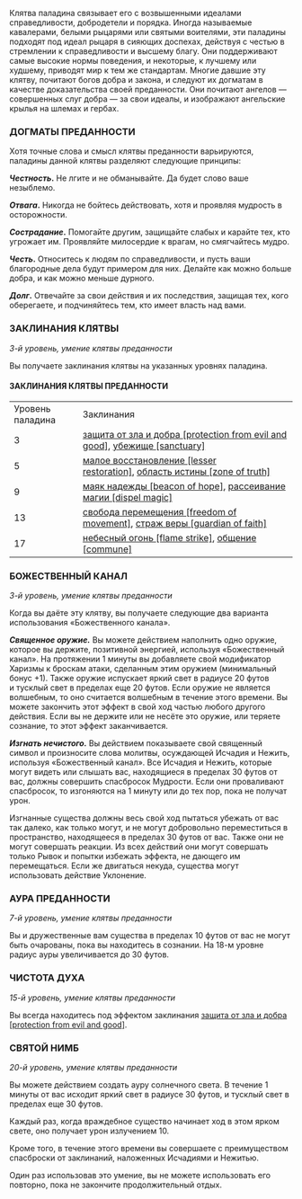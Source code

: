 Клятва паладина связывает его с возвышенными идеалами справедливости, добродетели и порядка. Иногда называемые кавалерами, белыми рыцарями или святыми воителями, эти паладины подходят под идеал рыцаря в сияющих доспехах, действуя с честью в стремлении к справедливости и высшему благу. Они поддерживают самые высокие нормы поведения, и некоторые, к лучшему или худшему, приводят мир к тем же стандартам. Многие давшие эту клятву, почитают богов добра и закона, и следуют их догматам в качестве доказательства своей преданности. Они почитают ангелов — совершенных слуг добра — за свои идеалы, и изображают ангельские крылья на шлемах и гербах.

  

### ДОГМАТЫ ПРЕДАННОСТИ

Хотя точные слова и смысл клятвы преданности варьируются, паладины данной клятвы разделяют следующие принципы:

**_Честность_.** Не лгите и не обманывайте. Да будет слово ваше незыблемо.

**_Отвага_.** Никогда не бойтесь действовать, хотя и проявляя мудрость в осторожности.

**_Сострадание_.** Помогайте другим, защищайте слабых и карайте тех, кто угрожает им. Проявляйте милосердие к врагам, но смягчайтесь мудро.

**_Честь_.** Относитесь к людям по справедливости, и пусть ваши благородные дела будут примером для них. Делайте как можно больше добра, и как можно меньше дурного.

**_Долг_.** Отвечайте за свои действия и их последствия, защищая тех, кого оберегаете, и подчиняйтесь тем, кто имеет власть над вами.

  

### ЗАКЛИНАНИЯ КЛЯТВЫ

_3-й уровень, умение клятвы преданности_

Вы получаете заклинания клятвы на указанных уровнях паладина.

#### ЗАКЛИНАНИЯ КЛЯТВЫ ПРЕДАННОСТИ

|   |   |
|---|---|
|Уровень паладина|Заклинания|
|3|[защита от зла и добра [protection from evil and good]](https://dnd.su/spells/99-protection_from_evil_and_good/), [убежище [sanctuary]](https://dnd.su/spells/354-sanctuary/)|
|5|[малое восстановление [lesser restoration]](https://dnd.su/spells/155-lesser_restoration/), [область истины [zone of truth]](https://dnd.su/spells/192-zone_of_truth/)|
|9|[маяк надежды [beacon of hope]](https://dnd.su/spells/158-beacon_of_hope/), [рассеивание магии [dispel magic]](https://dnd.su/spells/301-dispel_magic/)|
|13|[свобода перемещения [freedom of movement]](https://dnd.su/spells/308-freedom_of_movement/), [страж веры [guardian of faith]](https://dnd.su/spells/340-guardian_of_faith/)|
|17|[небесный огонь [flame strike]](https://dnd.su/spells/181-flame_strike/), [общение [commune]](https://dnd.su/spells/198-commune/)|

  

### БОЖЕСТВЕННЫЙ КАНАЛ

_3-й уровень, умение клятвы преданности_

Когда вы даёте эту клятву, вы получаете следующие два варианта использования «Божественного канала».

_**Священное оружие.**_ Вы можете действием наполнить одно оружие, которое вы держите, позитивной энергией, используя «Божественный канал». На протяжении 1 минуты вы добавляете свой модификатор Харизмы к броскам атаки, сделанным этим оружием (минимальный бонус +1). Также оружие испускает яркий свет в радиусе 20 футов и тусклый свет в пределах еще 20 футов. Если оружие не является волшебным, то оно считается волшебным в течение этого времени. Вы можете закончить этот эффект в свой ход частью любого другого действия. Если вы не держите или не несёте это оружие, или теряете сознание, то этот эффект заканчивается.

**_Изгнать нечистого._** Вы действием показываете свой священный символ и произносите слова молитвы, осуждающей Исчадия и Нежить, используя «Божественный канал». Все Исчадия и Нежить, которые могут видеть или слышать вас, находящиеся в пределах 30 футов от вас, должны совершить спасбросок Мудрости. Если они проваливают спасбросок, то изгоняются на 1 минуту или до тех пор, пока не получат урон.

Изгнанные существа должны весь свой ход пытаться убежать от вас так далеко, как только могут, и не могут добровольно переместиться в пространство, находящееся в пределах 30 футов от вас. Также они не могут совершать реакции. Из всех действий они могут совершать только Рывок и попытки избежать эффекта, не дающего им перемещаться. Если же двигаться некуда, существа могут использовать действие Уклонение.

  

### АУРА ПРЕДАННОСТИ

_7-й уровень, умение клятвы преданности_

Вы и дружественные вам существа в пределах 10 футов от вас не могут быть очарованы, пока вы находитесь в сознании. На 18-м уровне радиус ауры увеличивается до 30 футов.

  

### ЧИСТОТА ДУХА

_15-й уровень, умение клятвы преданности_

Вы всегда находитесь под эффектом заклинания [защита от зла и добра [protection from evil and good]](https://dnd.su/spells/99-protection_from_evil_and_good/).

  

### СВЯТОЙ НИМБ

_20-й уровень, умение клятвы преданности_

Вы можете действием создать ауру солнечного света. В течение 1 минуты от вас исходит яркий свет в радиусе 30 футов, и тусклый свет в пределах еще 30 футов.

Каждый раз, когда враждебное существо начинает ход в этом ярком свете, оно получает урон излучением 10.

Кроме того, в течение этого времени вы совершаете с преимуществом спасброски от заклинаний, наложенных Исчадиями и Нежитью.

Один раз использовав это умение, вы не можете использовать его повторно, пока не закончите продолжительный отдых.